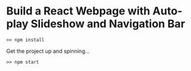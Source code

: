 # Build a React Webpage with Auto-play Slideshow and Navigation Bar

```
>> npm install
```

Get the project up and spinning...
```
>> npm start
```

